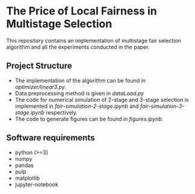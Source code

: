 # The Price of Local Fairness in Multistage Selection

This repository contains an implementation of multistage fair selection algorithm and all the experiments conducted in the paper.

## Project Structure

* The implementation of the algorithm can be found in *optimizer/linear3.py*.
* Data preprocessing method is given in *dataLoad.py*
* The code for numerical simulation of 2-stage and 3-stage selection is implemented in *fair-simulation-2-stage.ipynb* and *fair-simulation-3-stage.ipynb* respectively.
* The code to generate figures can be found in *figures.ipynb*.

## Software requirements

* python (>=3)
* numpy 
* pandas 
* pulp
* matplotlib
* jupyter-notebook
